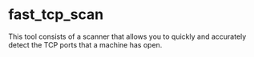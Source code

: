 # fast_tcp_scan
This tool consists of a scanner that allows you to quickly and accurately detect the TCP ports that a machine has open.
